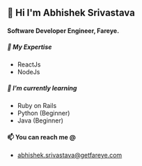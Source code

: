 ## 👋 Hi I'm Abhishek Srivastava
#### Software Developer Engineer, Fareye.

##### 💞️ My Expertise
- ReactJs
- NodeJs

##### 👀 I’m currently learning
- Ruby on Rails
- Python (Beginner)
- Java (Beginner)

#### 📫 You can reach me @
- abhishek.srivastava@getfareye.com

<!---
abhishek-fareye/abhishek-fareye is a ✨ special ✨ repository because its `README.md` (this file) appears on your GitHub profile.
You can click the Preview link to take a look at your changes.
--->
